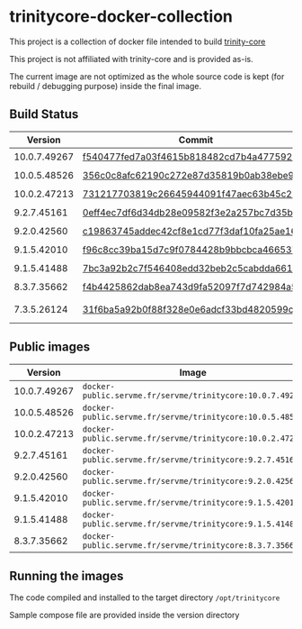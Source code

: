 trinitycore-docker-collection
=============================

This project is a collection of docker file intended to build [trinity-core](https://github.com/TrinityCore/TrinityCore)

This project is not affiliated with trinity-core and is provided as-is.

The current image are not optimized as the whole source code is kept (for rebuild / debugging purpose) inside the final image.

Build Status
-------

| Version      | Commit                                                                                                                               | Build | Remarks       |
|--------------|--------------------------------------------------------------------------------------------------------------------------------------|:-----:|---------------|
| 10.0.7.49267 | [f540477fed7a03f4615b818482cd7b4a47759222](https://github.com/TrinityCore/TrinityCore/tree/f540477fed7a03f4615b818482cd7b4a47759222) |  ✔️   |               |
| 10.0.5.48526 | [356c0c8afc62190c272e87d35819b0ab38ebe96f](https://github.com/TrinityCore/TrinityCore/tree/356c0c8afc62190c272e87d35819b0ab38ebe96f) |  ✔️   |               |
| 10.0.2.47213 | [731217703819c26645944091f47aec63b45c25d4](https://github.com/TrinityCore/TrinityCore/tree/731217703819c26645944091f47aec63b45c25d4) |  ✔️   |               |
| 9.2.7.45161  | [0eff4ec7df6d34db28e09582f3e2a257bc7d35b0](https://github.com/TrinityCore/TrinityCore/tree/0eff4ec7df6d34db28e09582f3e2a257bc7d35b0) |  ✔️   |               |
| 9.2.0.42560  | [c19863745addec42cf8e1cd77f3daf10fa25ae16](https://github.com/TrinityCore/TrinityCore/tree/c19863745addec42cf8e1cd77f3daf10fa25ae16) |  ✔️   |               |
| 9.1.5.42010  | [f96c8cc39ba15d7c9f0784428b9bbcbca4665370](https://github.com/TrinityCore/TrinityCore/tree/f96c8cc39ba15d7c9f0784428b9bbcbca4665370) |  ✔️   |               |
| 9.1.5.41488  | [7bc3a92b2c7f546408edd32beb2c5cabdda6616b](https://github.com/TrinityCore/TrinityCore/tree/7bc3a92b2c7f546408edd32beb2c5cabdda6616b) |  ✔️   |               |
| 8.3.7.35662  | [f4b4425862dab8ea743d9fa52097f7d742984a59](https://github.com/TrinityCore/TrinityCore/tree/f4b4425862dab8ea743d9fa52097f7d742984a59) |  ✔️   |               |
| 7.3.5.26124  | [31f6ba5a92b0f88f328e0e6adcf33bd4820599c2](https://github.com/TrinityCore/TrinityCore/tree/31f6ba5a92b0f88f328e0e6adcf33bd4820599c2) |  ❌️   | Openssl Error |

Public images
--------------

| Version       |  Image                                                    |
| ------------- |  -------------------------------------------------------- |
| 10.0.7.49267  | `docker-public.servme.fr/servme/trinitycore:10.0.7.49267` |
| 10.0.5.48526  | `docker-public.servme.fr/servme/trinitycore:10.0.5.48526` |
| 10.0.2.47213  | `docker-public.servme.fr/servme/trinitycore:10.0.2.47213` |
| 9.2.7.45161   | `docker-public.servme.fr/servme/trinitycore:9.2.7.45161`  |
| 9.2.0.42560   | `docker-public.servme.fr/servme/trinitycore:9.2.0.42560`  |
| 9.1.5.42010   | `docker-public.servme.fr/servme/trinitycore:9.1.5.42010`  |
| 9.1.5.41488   | `docker-public.servme.fr/servme/trinitycore:9.1.5.41488`  |
| 8.3.7.35662   | `docker-public.servme.fr/servme/trinitycore:8.3.7.35662`  |

Running the images
-------------------

The code compiled and installed to the target directory `/opt/trinitycore`

Sample compose file are provided inside the version directory
